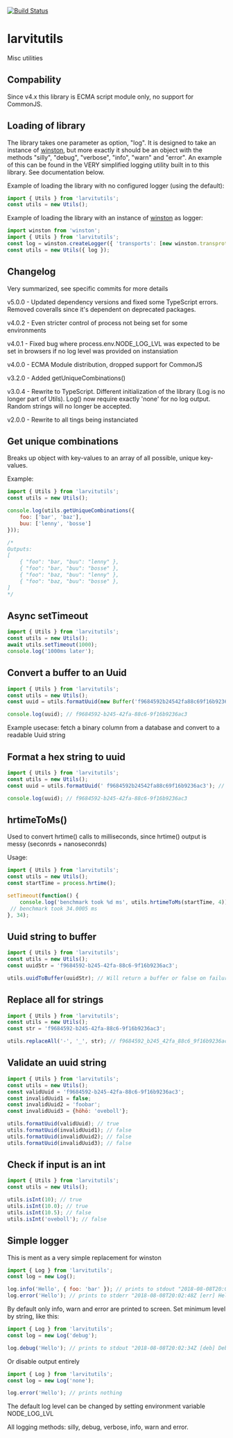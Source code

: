 [![Build Status](https://github.com/larvit/larvitutils/actions/workflows/ci.yml/badge.svg)](https://github.com/larvit/larvitutils/actions)

# larvitutils

Misc utilities

## Compability

Since v4.x this library is ECMA script module only, no support for CommonJS.

## Loading of library

The library takes one parameter as option, "log". It is designed to take an instance of [winston](https://github.com/winstonjs/winston), but more exactly it should be an object with the methods "silly", "debug", "verbose", "info", "warn" and "error". An example of this can be found in the VERY simplified logging utility built in to this library. See documentation below.

Example of loading the library with no configured logger (using the default):

```javascript
import { Utils } from 'larvitutils';
const utils = new Utils();
```

Example of loading the library with an instance of [winston](https://github.com/winstonjs/winston) as logger:

```javascript
import winston from 'winston';
import { Utils } from 'larvitutils';
const log = winston.createLogger({ 'transports': [new winston.transprots.Console()] });
const utils = new Utils({ log });
```

## Changelog

Very summarized, see specific commits for more details

v5.0.0 - Updated dependency versions and fixed some TypeScript errors. Removed coveralls since it's dependent on deprecated packages.

v4.0.2 - Even stricter control of process not being set for some environments

v4.0.1 - Fixed bug where process.env.NODE_LOG_LVL was expected to be set in browsers if no log level was provided on instansiation

v4.0.0 - ECMA Module distribution, dropped support for CommonJS

v3.2.0 - Added getUniqueCombinations()

v3.0.4 - Rewrite to TypeScript. Different initialization of the library (Log is no longer part of Utils). Log() now require exactly 'none' for no log output. Random strings will no longer be accepted.

v2.0.0 - Rewrite to all tings being instanciated

## Get unique combinations

Breaks up object with key-values to an array of all possible, unique key-values.

Example:

```javascript
import { Utils } from 'larvitutils';
const utils = new Utils();

console.log(utils.getUniqueCombinations({
	foo: ['bar', 'baz'],
	buu: ['lenny', 'bosse']
}));

/*
Outputs:
[
	{ "foo": "bar, "buu": "lenny" },
	{ "foo": "bar, "buu": "bosse" },
	{ "foo": "baz, "buu": "lenny" },
	{ "foo": "baz, "buu": "bosse" },
]
*/
```

## Async setTimeout

```javascript
import { Utils } from 'larvitutils';
const utils = new Utils();
await utils.setTimeout(1000);
console.log('1000ms later');
```

## Convert a buffer to an Uuid

```javascript
import { Utils } from 'larvitutils';
const utils = new Utils();
const uuid = utils.formatUuid(new Buffer('f9684592b24542fa88c69f16b9236ac3', 'hex'));

console.log(uuid); // f9684592-b245-42fa-88c6-9f16b9236ac3
```

Example usecase: fetch a binary column from a database and convert to a readable Uuid string

## Format a hex string to uuid

```javascript
import { Utils } from 'larvitutils';
const utils = new Utils();
const uuid = utils.formatUuid(' f9684592b24542fa88c69f16b9236ac3'); // Notice the starting space getting trimmed away

console.log(uuid); // f9684592-b245-42fa-88c6-9f16b9236ac3
```

## hrtimeToMs()

Used to convert hrtime() calls to milliseconds, since hrtime() output is messy (seconrds + nanoseconrds)

Usage:

```javascript
import { Utils } from 'larvitutils';
const utils = new Utils();
const startTime = process.hrtime();

setTimeout(function() {
	console.log('benchmark took %d ms', utils.hrtimeToMs(startTime, 4));
 // benchmark took 34.0005 ms
}, 34);
```

## Uuid string to buffer

```javascript
import { Utils } from 'larvitutils';
const utils = new Utils();
const uuidStr = 'f9684592-b245-42fa-88c6-9f16b9236ac3';

utils.uuidToBuffer(uuidStr); // Will return a buffer or false on failure
```

## Replace all for strings

```javascript
import { Utils } from 'larvitutils';
const utils = new Utils();
const str = 'f9684592-b245-42fa-88c6-9f16b9236ac3';

utils.replaceAll('-', '_', str); // f9684592_b245_42fa_88c6_9f16b9236ac3
```

## Validate an uuid string

```javascript
import { Utils } from 'larvitutils';
const utils = new Utils();
const validUuid = 'f9684592-b245-42fa-88c6-9f16b9236ac3';
const invalidUuid1 = false;
const invalidUuid2 = 'foobar';
const invalidUuid3 = {höhö: 'oveboll'};

utils.formatUuid(validUuid); // true
utils.formatUuid(invalidUuid1); // false
utils.formatUuid(invalidUuid2); // false
utils.formatUuid(invalidUuid3); // false
```

## Check if input is an int
```javascript
import { Utils } from 'larvitutils';
const utils = new Utils();

utils.isInt(10); // true
utils.isInt(10.0); // true
utils.isInt(10.5); // false
utils.isInt('oveboll'); // false
```

## Simple logger

This is ment as a very simple replacement for winston

```javascript
import { Log } from 'larvitutils';
const log = new Log();

log.info('Hello', { foo: 'bar' }); // prints to stdout "2018-08-08T20:02:34Z [inf] Hello {"foo":"bar}
log.error('Hello'); // prints to stderr "2018-08-08T20:02:48Z [err] Hello
```

By default only info, warn and error are printed to screen. Set minimum level by string, like this:

```javascript
import { Log } from 'larvitutils';
const log = new Log('debug');

log.debug('Hello'); // prints to stdout "2018-08-08T20:02:34Z [deb] Debug
```

Or disable output entirely

```javascript
import { Log } from 'larvitutils';
const log = new Log('none');

log.error('Hello'); // prints nothing
```

The default log level can be changed by setting environment variable NODE_LOG_LVL

All logging methods: silly, debug, verbose, info, warn and error.
